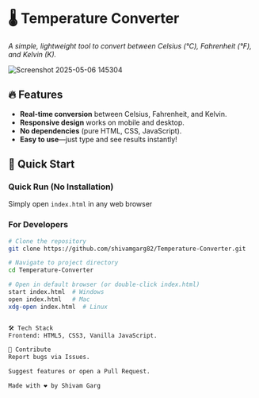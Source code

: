 # 🌡️ Temperature Converter    
*A simple, lightweight tool to convert between Celsius (°C), Fahrenheit (°F), and Kelvin (K).*  

![Screenshot 2025-05-06 145304](https://github.com/user-attachments/assets/f9aaacdb-caf8-477e-b532-ca32c8b0d52d)

## 🔥 Features      
- **Real-time conversion** between Celsius, Fahrenheit, and Kelvin.  
- **Responsive design** works on mobile and desktop.  
- **No dependencies** (pure HTML, CSS, JavaScript).  
- **Easy to use**—just type and see results instantly!  

## 🚀 Quick Start  

### Quick Run (No Installation)
Simply open `index.html` in any web browser
  
### For Developers
```bash
# Clone the repository
git clone https://github.com/shivamgarg82/Temperature-Converter.git

# Navigate to project directory
cd Temperature-Converter

# Open in default browser (or double-click index.html)
start index.html  # Windows
open index.html   # Mac
xdg-open index.html  # Linux


🛠️ Tech Stack
Frontend: HTML5, CSS3, Vanilla JavaScript.

🤝 Contribute
Report bugs via Issues.

Suggest features or open a Pull Request.

Made with ❤️ by Shivam Garg
